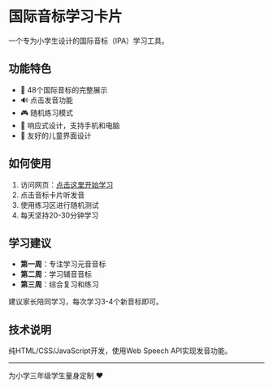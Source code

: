# 国际音标学习卡片

一个专为小学生设计的国际音标（IPA）学习工具。

## 功能特色

- 🎵 48个国际音标的完整展示
- 🔊 点击发音功能
- 🎮 随机练习模式
- 📱 响应式设计，支持手机和电脑
- 🌈 友好的儿童界面设计

## 如何使用

1. 访问网页：[点击这里开始学习](https://你的GitHub用户名.github.io/phonetics-learning-app/)
2. 点击音标卡片听发音
3. 使用练习区进行随机测试
4. 每天坚持20-30分钟学习

## 学习建议

- **第一周**：专注学习元音音标
- **第二周**：学习辅音音标  
- **第三周**：综合复习和练习

建议家长陪同学习，每次学习3-4个新音标即可。

## 技术说明

纯HTML/CSS/JavaScript开发，使用Web Speech API实现发音功能。

---

为小学三年级学生量身定制 ❤️
